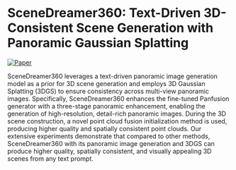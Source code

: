 # SceneDreamer360: Text-Driven 3D-Consistent Scene Generation with Panoramic Gaussian Splatting

[![Paper](http://img.shields.io/badge/paper-arxiv.XXXXXXX-B31B1B.svg)](https://arxiv.org/abs/XXXXXXX)


SceneDreamer360 leverages a text-driven panoramic image generation model as a prior for 3D scene generation and employs 3D Gaussian Splatting (3DGS) to ensure consistency across multi-view panoramic images. Specifically, SceneDreamer360 enhances the fine-tuned Panfusion generator with a three-stage panoramic enhancement, enabling the generation of high-resolution, detail-rich panoramic images. During the 3D scene construction, a novel point cloud fusion initialization method is used, producing higher quality and spatially consistent point clouds. Our extensive experiments demonstrate that compared to other methods, SceneDreamer360 with its panoramic image generation and 3DGS can produce higher quality, spatially consistent, and visually appealing 3D scenes from any text prompt.



